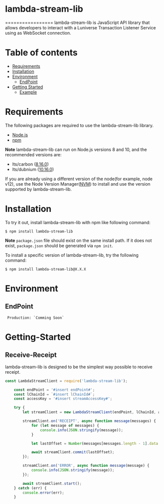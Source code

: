 # lambda-stream-lib
=================
 lambda-stream-lib is JavaScript API library that allows developers to interact with a
Luniverse Transaction Listener Service using as WebSocket connection.

Table of contents
=================
   * [Requirements](#Requirements)
   * [Installation](#Installation)
   * [Environment](#Environment)
      * [EndPoint](#EndPoint)
   * [Getting Started](#Getting-Started)
      * [Example](#Subscribe-Receipt)

Requirements
=================
The following packages are required to use the lambda-stream-lib library.
- [Node.js](https://nodejs.org/en/download/)
- [npm](https://www.npmjs.com/get-npm)

**Note** lambda-stream-lib can run on Node.js versions 8 and 10, and the recommended versions are:
- lts/carbon ([8.16.0](https://nodejs.org/dist/latest-v8.x/))
- lts/dubnium ([10.16.0](https://nodejs.org/dist/latest-v10.x/))

If you are already using a different version of the node(for example, node v12), use the Node Version Manager([NVM](https://github.com/nvm-sh/nvm)) to install and use the version supported by lambda-stream-lib.


Installation
=================
To try it out, install lambda-stream-lib with npm like following command:

```
$ npm install lambda-stream-lib
```

**Note** `package.json` file should exist on the same install path.  If it
does not exist, `package.json` should be generated via `npm init`.

To install a specific version of lambda-stream-lib, try the following command:
```
$ npm install lambda-stream-lib@X.X.X
```

Environment
=================

## EndPoint

```
 Production: `Comming Soon`
```
      
      
Getting-Started
=================

## Receive-Receipt
 lambda-stream-lib is designed to be the simplest way possible to receive receipt. 

```js
const LambdaStreamClient = require('lambda-stream-lib');

    const endPoint = '#insert endPoint#';
    const lChainId = `#insert lChainId#`;
    const accessKey = '#insert streamAccessKey#';

    try {
        let streamClient = new LambdaStreamClient(endPoint, lChainId, accessKey);

        streamClient.on('RECEIPT', async function message(messages) {
            for (let message of messages) {
                console.info(JSON.stringify(message));
            }

            let lastOffset = Number(messages[messages.length - 1].data.offset) + 1;

            await streamClient.commit(lastOffset);
        });

        streamClient.on('ERROR', async function message(message) {
            console.info(JSON.stringify(message));
        });

        await streamClient.start();
    } catch (err) {
        console.error(err);
    }
```